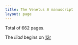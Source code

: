 ```yaml
---
title: The Venetus A manuscript
layout: page
---
```



Total of 662 pages.

The *Iliad* begins on [12r](../venetus-a/12r)
